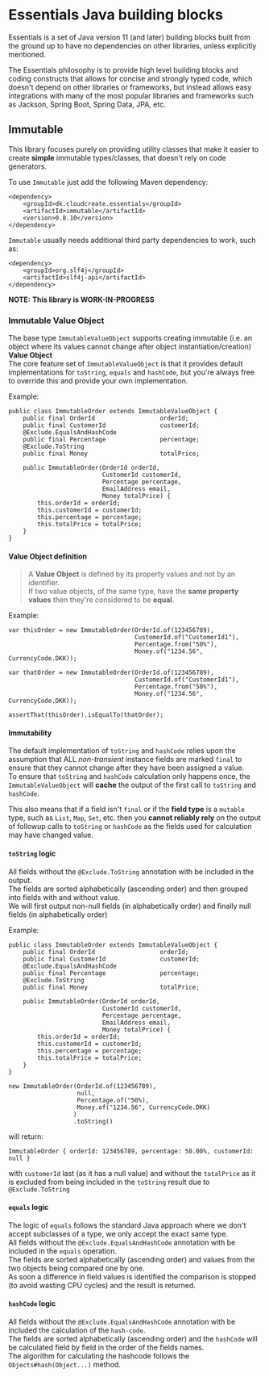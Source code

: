 # Essentials Java building blocks

Essentials is a set of Java version 11 (and later) building blocks built from the ground up to have no dependencies
on other libraries, unless explicitly mentioned.

The Essentials philosophy is to provide high level building blocks and coding constructs that allows for concise and
strongly typed code, which doesn't depend on other libraries or frameworks, but instead allows easy integrations with
many of the most popular libraries and frameworks such as Jackson, Spring Boot, Spring Data, JPA, etc.

## Immutable

This library focuses purely on providing utility classes that make it easier to create **simple** immutable types/classes, that
doesn't rely on code generators.

To use `Immutable` just add the following Maven dependency:
```
<dependency>
    <groupId>dk.cloudcreate.essentials</groupId>
    <artifactId>immutable</artifactId>
    <version>0.8.10</version>
</dependency>
```

`Immutable` usually needs additional third party dependencies to work, such as:
```
<dependency>
    <groupId>org.slf4j</groupId>
    <artifactId>slf4j-api</artifactId>
</dependency>
```


**NOTE:**
**This library is WORK-IN-PROGRESS**

### Immutable Value Object
The base type `ImmutableValueObject` supports creating immutable (i.e. an object where its values cannot change after object instantiation/creation) **Value Object**  
The core feature set of `ImmutableValueObject` is that it provides default implementations for `toString`, `equals` and `hashCode`, but you're always free to override this and provide your own
implementation.

Example:
```
public class ImmutableOrder extends ImmutableValueObject {
    public final OrderId                  orderId;
    public final CustomerId               customerId;
    @Exclude.EqualsAndHashCode
    public final Percentage               percentage;
    @Exclude.ToString
    public final Money                    totalPrice;

    public ImmutableOrder(OrderId orderId,
                          CustomerId customerId,
                          Percentage percentage,
                          EmailAddress email,
                          Money totalPrice) {
        this.orderId = orderId;
        this.customerId = customerId;
        this.percentage = percentage;
        this.totalPrice = totalPrice;
    }
}
```

#### Value Object definition
> A **Value Object** is defined by its property values and not by an identifier.  
If two value objects, of the same type, have the **same property values** then they're considered to be **equal**.

Example:
```
var thisOrder = new ImmutableOrder(OrderId.of(123456789),
                                   CustomerId.of("CustomerId1"),
                                   Percentage.from("50%"),
                                   Money.of("1234.56", CurrencyCode.DKK));

var thatOrder = new ImmutableOrder(OrderId.of(123456789),
                                   CustomerId.of("CustomerId1"),
                                   Percentage.from("50%"),
                                   Money.of("1234.56", CurrencyCode.DKK));
                                   
assertThat(thisOrder).isEqualTo(thatOrder);
```

#### Immutability
The default implementation of `toString` and `hashCode` relies upon the assumption that ALL *non-transient* instance fields are marked `final` to ensure that they cannot change after they have been assigned a value.  
To ensure that `toString` and `hashCode` calculation only happens once, the `ImmutableValueObject` will **cache** the output of the first call to `toString` and `hashCode`.

This also means that if a field isn't `final` or if the **field type** is a `mutable` type, such as `List`, `Map`, `Set`, etc. then you **cannot reliably rely** on the output of followup calls
to `toString` or `hashCode` as the fields used for calculation may have changed value.

#### `toString` logic
All fields without the `@Exclude.ToString` annotation with be included in the output.  
The fields are sorted alphabetically (ascending order) and then grouped into fields with and without value.  
We will first output non-null fields (in alphabetically order) and finally null fields (in alphabetically order)

Example:
```
public class ImmutableOrder extends ImmutableValueObject {
    public final OrderId                  orderId;
    public final CustomerId               customerId;
    @Exclude.EqualsAndHashCode
    public final Percentage               percentage;
    @Exclude.ToString
    public final Money                    totalPrice;

    public ImmutableOrder(OrderId orderId,
                          CustomerId customerId,
                          Percentage percentage,
                          EmailAddress email,
                          Money totalPrice) {
        this.orderId = orderId;
        this.customerId = customerId;
        this.percentage = percentage;
        this.totalPrice = totalPrice;
    }
}

new ImmutableOrder(OrderId.of(123456789),
                   null,
                   Percentage.of("50%),
                   Money.of("1234.56", CurrencyCode.DKK)
                  )
                  .toString()
```
will return:

`ImmutableOrder { orderId: 123456789, percentage: 50.00%, customerId: null }`

with `customerId` last (as it has a null value) and without the `totalPrice` as it is excluded from being included in the `toString` 
result due to `@Exclude.ToString`

#### `equals` logic
The logic of `equals` follows the standard Java approach where we don't accept subclasses of a type, we only accept the exact same type.  
All fields without the `@Exclude.EqualsAndHashCode` annotation with be included in the `equals` operation.  
The fields are sorted alphabetically (ascending order) and values from the two objects being compared one by one.  
As soon a difference in field values is identified the comparison is stopped (to avoid wasting CPU cycles) and the result is returned.

#### `hashCode` logic
All fields without the `@Exclude.EqualsAndHashCode` annotation with be included the calculation of the `hash-code`.  
The fields are sorted alphabetically (ascending order) and the `hashCode` will be calculated field by field in the order of the fields names.  
The algorithm for calculating the hashcode follows the `Objects#hash(Object...)` method.
